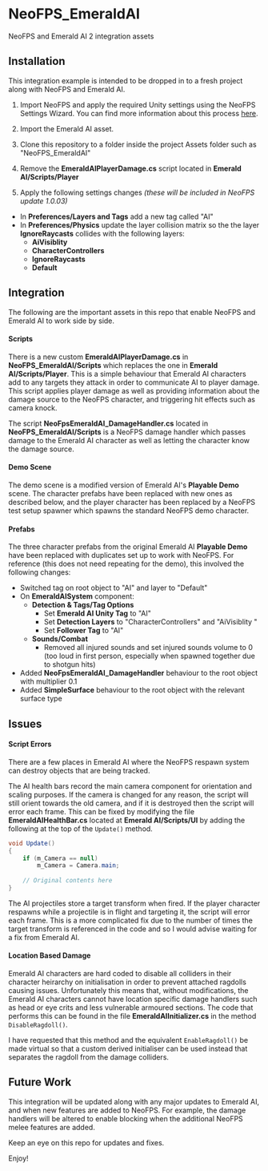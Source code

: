 # NeoFPS_EmeraldAI
NeoFPS and Emerald AI 2 integration assets

## Installation
This integration example is intended to be dropped in to a fresh project along with NeoFPS and Emerald AI.

1. Import NeoFPS and apply the required Unity settings using the NeoFPS Settings Wizard. You can find more information about this process [here](https://docs.neofps.com/manual/neofps-installation.html).

2. Import the Emerald AI asset.

3. Clone this repository to a folder inside the project Assets folder such as "NeoFPS_EmeraldAI"

4. Remove the **EmeraldAIPlayerDamage.cs** script located in **Emerald AI/Scripts/Player**

5. Apply the following settings changes *(these will be included in NeoFPS update 1.0.03)*
  - In **Preferences/Layers and Tags** add a new tag called "AI"
  - In **Preferences/Physics** update the layer collision matrix so the the layer **IgnoreRaycasts** collides with the following layers:
    - **AiVisiblity**
	- **CharacterControllers**
	- **IgnoreRaycasts**
	- **Default**
	
## Integration
The following are the important assets in this repo that enable NeoFPS and Emerald AI to work side by side.

#### Scripts
There is a new custom **EmeraldAIPlayerDamage.cs** in **NeoFPS_EmeraldAI/Scripts** which replaces the one in **Emerald AI/Scripts/Player**. This is a simple behaviour that Emerald AI characters add to any targets they attack in order to communicate AI to player damage. This script applies player damage as well as providing information about the damage source to the NeoFPS character, and triggering hit effects such as camera knock.

The script **NeoFpsEmeraldAI_DamageHandler.cs** located in **NeoFPS_EmeraldAI/Scripts** is a NeoFPS damage handler which passes damage to the Emerald AI character as well as letting the character know the damage source.

#### Demo Scene
The demo scene is a modified version of Emerald AI's **Playable Demo** scene. The character prefabs have been replaced with new ones as described below, and the player character has been replaced by a NeoFPS test setup spawner which spawns the standard NeoFPS demo character.

#### Prefabs
The three character prefabs from the original Emerald AI **Playable Demo** have been replaced with duplicates set up to work with NeoFPS. For reference (this does not need repeating for the demo), this involved the following changes:
- Switched tag on root object to "AI" and layer to "Default"
- On **EmeraldAISystem** component:
  - **Detection & Tags/Tag Options**
    - Set **Emerald AI Unity Tag** to "AI"
    - Set **Detection Layers** to "CharacterControllers" and "AiVisiblity "
    - Set **Follower Tag** to "AI"
  - **Sounds/Combat**
    - Removed all injured sounds and set injured sounds volume to 0 (too loud in first person, especially when spawned together due to shotgun hits)
- Added **NeoFpsEmeraldAI_DamageHandler** behaviour to the root object with multiplier 0.1
- Added **SimpleSurface** behaviour to the root object with the relevant surface type

## Issues

#### Script Errors
There are a few places in Emerald AI where the NeoFPS respawn system can destroy objects that are being tracked.

The AI health bars record the main camera component for orientation and scaling purposes. If the camera is changed for any reason, the script will still orient towards the old camera, and if it is destroyed then the script will error each frame. This can be fixed by modifying the file **EmeraldAIHealthBar.cs** located at **Emerald AI/Scripts/UI** by adding the following at the top of the `Update()` method.
```csharp
void Update()
{
	if (m_Camera == null)
		m_Camera = Camera.main;
	
	// Original contents here
}
```

The AI projectiles store a target transform when fired. If the player character respawns while a projectile is in flight and targeting it, the script will error each frame. This is a more complicated fix due to the number of times the target transform is referenced in the code and so I would advise waiting for a fix from Emerald AI.

#### Location Based Damage
Emerald AI characters are hard coded to disable all colliders in their character heirarchy on initialisation in order to prevent attached ragdolls causing issues. Unfortunately this means that, without modifications, the Emerald AI characters cannot have location specific damage handlers such as head or eye crits and less vulnerable armoured sections. The code that performs this can be found in the file **EmeraldAIInitializer.cs** in the method `DisableRagdoll()`.

I have requested that this method and the equivalent `EnableRagdoll()` be made virtual so that a custom derived initialiser can be used instead that separates the ragdoll from the damage colliders.

## Future Work
This integration will be updated along with any major updates to Emerald AI, and when new features are added to NeoFPS. For example, the damage handlers will be altered to enable blocking when the additional NeoFPS melee features are added.

Keep an eye on this repo for updates and fixes.

Enjoy!